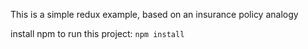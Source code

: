 This is a simple redux example, based on an insurance policy analogy

install npm to run this project: `npm install`